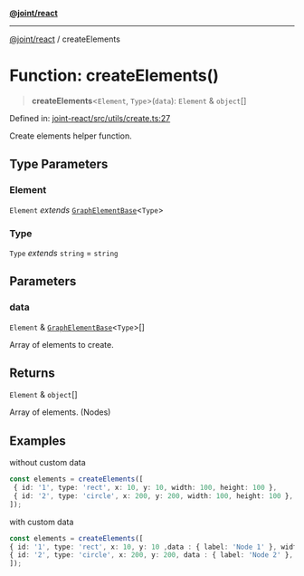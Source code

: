[**@joint/react**](../README.md)

***

[@joint/react](../README.md) / createElements

# Function: createElements()

> **createElements**\<`Element`, `Type`\>(`data`): `Element` & `object`[]

Defined in: [joint-react/src/utils/create.ts:27](https://github.com/samuelgja/joint/blob/main/packages/joint-react/src/utils/create.ts#L27)

Create elements helper function.

## Type Parameters

### Element

`Element` *extends* [`GraphElementBase`](../interfaces/GraphElementBase.md)\<`Type`\>

### Type

`Type` *extends* `string` = `string`

## Parameters

### data

`Element` & [`GraphElementBase`](../interfaces/GraphElementBase.md)\<`Type`\>[]

Array of elements to create.

## Returns

`Element` & `object`[]

Array of elements. (Nodes)

## Examples

without custom data
```ts
const elements = createElements([
 { id: '1', type: 'rect', x: 10, y: 10, width: 100, height: 100 },
 { id: '2', type: 'circle', x: 200, y: 200, width: 100, height: 100 },
]);
```

with custom data
```ts
const elements = createElements([
{ id: '1', type: 'rect', x: 10, y: 10 ,data : { label: 'Node 1' }, width: 100, height: 100 },
{ id: '2', type: 'circle', x: 200, y: 200, data : { label: 'Node 2' }, width: 100, height: 100 },
]);
```
